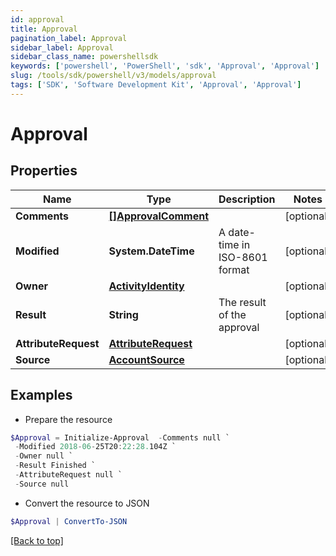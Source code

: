 ```yaml
---
id: approval
title: Approval
pagination_label: Approval
sidebar_label: Approval
sidebar_class_name: powershellsdk
keywords: ['powershell', 'PowerShell', 'sdk', 'Approval', 'Approval']
slug: /tools/sdk/powershell/v3/models/approval
tags: ['SDK', 'Software Development Kit', 'Approval', 'Approval']
---
```


# Approval

## Properties

| Name | Type | Description | Notes |
| --- | --- | --- | --- |
| **Comments** | [**[]ApprovalComment**](approval-comment) |  | [optional] |
| **Modified** | **System.DateTime** | A date-time in ISO-8601 format | [optional] |
| **Owner** | [**ActivityIdentity**](activity-identity) |  | [optional] |
| **Result** | **String** | The result of the approval | [optional] |
| **AttributeRequest** | [**AttributeRequest**](attribute-request) |  | [optional] |
| **Source** | [**AccountSource**](account-source) |  | [optional] |

## Examples

- Prepare the resource

```powershell
$Approval = Initialize-Approval  -Comments null `
 -Modified 2018-06-25T20:22:28.104Z `
 -Owner null `
 -Result Finished `
 -AttributeRequest null `
 -Source null
```

- Convert the resource to JSON

```powershell
$Approval | ConvertTo-JSON
```

[[Back to top]](#)
